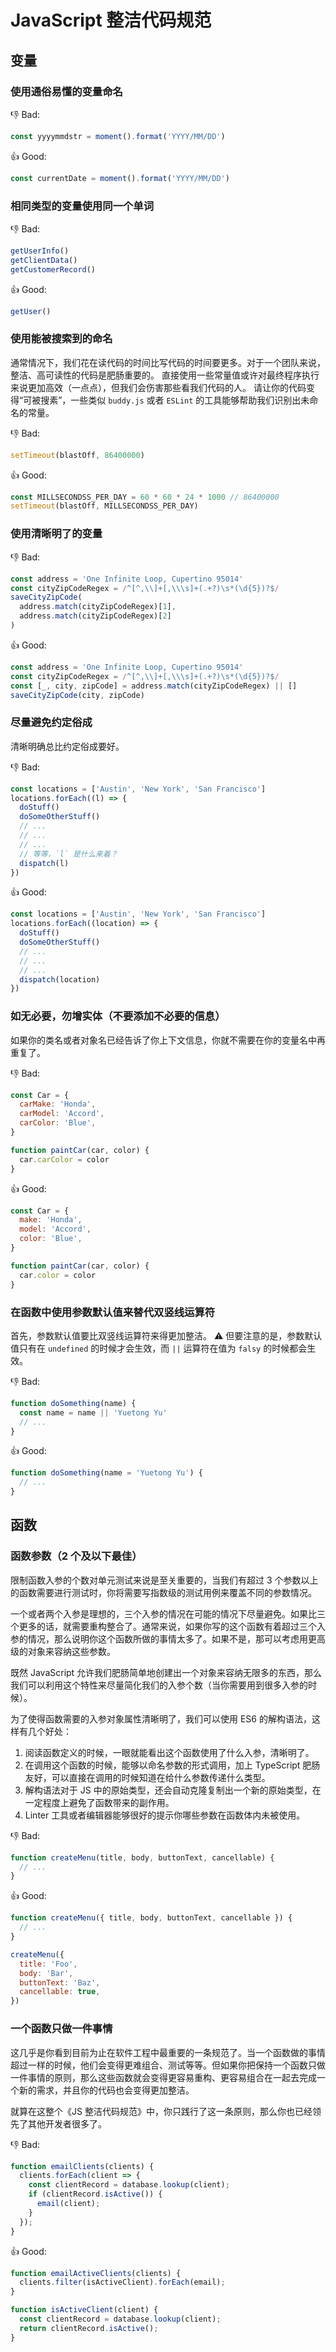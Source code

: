 # JavaScript 整洁代码规范

## 变量

### 使用通俗易懂的变量命名

:-1: Bad:

```js
const yyyymmdstr = moment().format('YYYY/MM/DD')
```

:+1: Good:

```js
const currentDate = moment().format('YYYY/MM/DD')
```

### 相同类型的变量使用同一个单词

:-1: Bad:

```js
getUserInfo()
getClientData()
getCustomerRecord()
```

:+1: Good:

```js
getUser()
```

### 使用能被搜索到的命名

通常情况下，我们花在读代码的时间比写代码的时间要更多。对于一个团队来说，整洁、高可读性的代码是肥肠重要的。
直接使用一些常量值或许对最终程序执行来说更加高效（一点点），但我们会伤害那些看我们代码的人。
请让你的代码变得“可被搜素”，一些类似 `buddy.js` 或者 `ESLint` 的工具能够帮助我们识别出未命名的常量。

:-1: Bad:

```js
setTimeout(blastOff, 86400000)
```

:+1: Good:

```js
const MILLSECONDSS_PER_DAY = 60 * 60 * 24 * 1000 // 86400000
setTimeout(blastOff, MILLSECONDSS_PER_DAY)
```

### 使用清晰明了的变量

:-1: Bad:

```js
const address = 'One Infinite Loop, Cupertino 95014'
const cityZipCodeRegex = /^[^,\\]+[,\\\s]+(.+?)\s*(\d{5})?$/
saveCityZipCode(
  address.match(cityZipCodeRegex)[1],
  address.match(cityZipCodeRegex)[2]
)
```

:+1: Good:

```js
const address = 'One Infinite Loop, Cupertino 95014'
const cityZipCodeRegex = /^[^,\\]+[,\\\s]+(.+?)\s*(\d{5})?$/
const [_, city, zipCode] = address.match(cityZipCodeRegex) || []
saveCityZipCode(city, zipCode)
```

### 尽量避免约定俗成

清晰明确总比约定俗成要好。

:-1: Bad:

```js
const locations = ['Austin', 'New York', 'San Francisco']
locations.forEach((l) => {
  doStuff()
  doSomeOtherStuff()
  // ...
  // ...
  // ...
  // 等等，`l` 是什么来着？
  dispatch(l)
})
```

:+1: Good:

```js
const locations = ['Austin', 'New York', 'San Francisco']
locations.forEach((location) => {
  doStuff()
  doSomeOtherStuff()
  // ...
  // ...
  // ...
  dispatch(location)
})
```

### 如无必要，勿增实体（不要添加不必要的信息）

如果你的类名或者对象名已经告诉了你上下文信息，你就不需要在你的变量名中再重复了。

:-1: Bad:

```js
const Car = {
  carMake: 'Honda',
  carModel: 'Accord',
  carColor: 'Blue',
}

function paintCar(car, color) {
  car.carColor = color
}
```

:+1: Good:

```js
const Car = {
  make: 'Honda',
  model: 'Accord',
  color: 'Blue',
}

function paintCar(car, color) {
  car.color = color
}
```

### 在函数中使用参数默认值来替代双竖线运算符

首先，参数默认值要比双竖线运算符来得更加整洁。
:warning: 但要注意的是，参数默认值只有在 `undefined` 的时候才会生效，而 `||` 运算符在值为 `falsy` 的时候都会生效。

:-1: Bad:

```js
function doSomething(name) {
  const name = name || 'Yuetong Yu'
  // ...
}
```

:+1: Good:

```js
function doSomething(name = 'Yuetong Yu') {
  // ...
}
```

## 函数

### 函数参数（2 个及以下最佳）

限制函数入参的个数对单元测试来说是至关重要的，当我们有超过 3 个参数以上的函数需要进行测试时，你将需要写指数级的测试用例来覆盖不同的参数情况。

一个或者两个入参是理想的，三个入参的情况在可能的情况下尽量避免。如果比三个更多的话，就需要重构整合了。通常来说，如果你写的这个函数有着超过三个入参的情况，那么说明你这个函数所做的事情太多了。如果不是，那可以考虑用更高级的对象来容纳这些参数。

既然 JavaScript 允许我们肥肠简单地创建出一个对象来容纳无限多的东西，那么我们可以利用这个特性来尽量简化我们的入参个数（当你需要用到很多入参的时候）。

为了使得函数需要的入参对象属性清晰明了，我们可以使用 ES6 的解构语法，这样有几个好处：

1. 阅读函数定义的时候，一眼就能看出这个函数使用了什么入参，清晰明了。
2. 在调用这个函数的时候，能够以命名参数的形式调用，加上 TypeScript 肥肠友好，可以直接在调用的时候知道在给什么参数传递什么类型。
3. 解构语法对于 JS 中的原始类型，还会自动克隆复制出一个新的原始类型，在一定程度上避免了函数带来的副作用。
4. Linter 工具或者编辑器能够很好的提示你哪些参数在函数体内未被使用。

:-1: Bad:

```js
function createMenu(title, body, buttonText, cancellable) {
  // ...
}
```

:+1: Good:

```js
function createMenu({ title, body, buttonText, cancellable }) {
  // ...
}

createMenu({
  title: 'Foo',
  body: 'Bar',
  buttonText: 'Baz',
  cancellable: true,
})
```

### 一个函数只做一件事情

这几乎是你看到目前为止在软件工程中最重要的一条规范了。当一个函数做的事情超过一样的时候，他们会变得更难组合、测试等等。但如果你把保持一个函数只做一件事情的原则，那么这些函数就会变得更容易重构、更容易组合在一起去完成一个新的需求，并且你的代码也会变得更加整洁。

就算在这整个《JS 整洁代码规范》中，你只践行了这一条原则，那么你也已经领先了其他开发者很多了。

:-1: Bad:

```js
function emailClients(clients) {
  clients.forEach(client => {
    const clientRecord = database.lookup(client);
    if (clientRecord.isActive()) {
      email(client);
    }
  });
}
```

:+1: Good:

```js
function emailActiveClients(clients) {
  clients.filter(isActiveClient).forEach(email);
}

function isActiveClient(client) {
  const clientRecord = database.lookup(client);
  return clientRecord.isActive();
}
```
